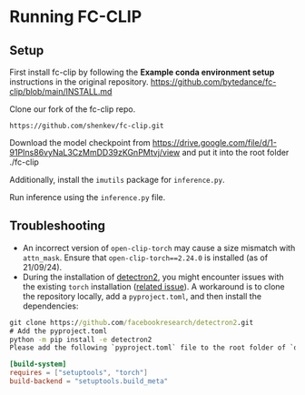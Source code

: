 # Running FC-CLIP

## Setup

First install fc-clip by following the **Example conda environment setup** instructions in the original repository. https://github.com/bytedance/fc-clip/blob/main/INSTALL.md

Clone our fork of the fc-clip repo.
```
https://github.com/shenkev/fc-clip.git
```

Download the model checkpoint from https://drive.google.com/file/d/1-91PIns86vyNaL3CzMmDD39zKGnPMtvj/view and put it into the root folder ./fc-clip

Additionally, install the `imutils` package for `inference.py`.

Run inference using the `inference.py` file.

## Troubleshooting

* An incorrect version of `open-clip-torch` may cause a size mismatch with `attn_mask`. Ensure that `open-clip-torch==2.24.0` is installed (as of 21/09/24).
* During the installation of [detectron2](https://github.com/facebookresearch/detectron2), you might encounter issues with the existing `torch` installation ([related issue](https://github.com/facebookresearch/detectron2/pull/4234)). A workaround is to clone the repository locally, add a `pyproject.toml`, and then install the dependencies:
```cmd
git clone https://github.com/facebookresearch/detectron2.git
# Add the pyproject.toml
python -m pip install -e detectron2
Please add the following `pyproject.toml` file to the root folder of `detectron2`:
```
```toml
[build-system]
requires = ["setuptools", "torch"]
build-backend = "setuptools.build_meta"
```
